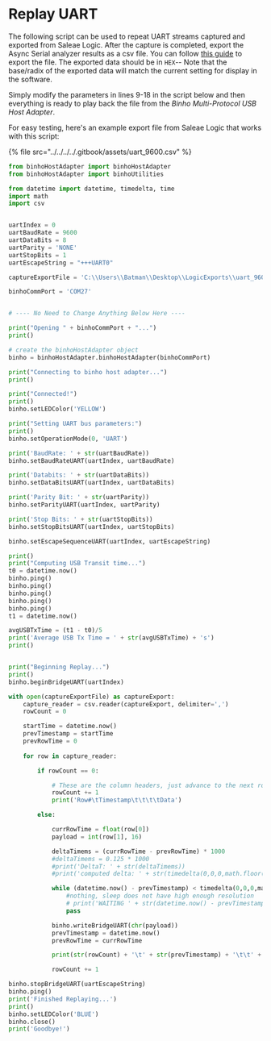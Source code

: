# Replay UART

The following script can be used to repeat UART streams captured and exported from Saleae Logic. After the capture is completed, export the Async Serial analyzer results as a csv file. You can follow [this guide](https://support.saleae.com/user-guide/using-logic/saving-loading-and-exporting-data#exporting-analyzer-results) to export the file. The exported data should be in `HEX`-- Note that the base/radix of the exported data will match the current setting for display in the software.

Simply modify the parameters in lines 9-18 in the script below and then everything is ready to play back the file from the _Binho Multi-Protocol USB Host Adapter_.

For easy testing, here's an example export file from Saleae Logic that works with this script:

{% file src="../../../../.gitbook/assets/uart\_9600.csv" %}

```python
from binhoHostAdapter import binhoHostAdapter
from binhoHostAdapter import binhoUtilities

from datetime import datetime, timedelta, time
import math
import csv


uartIndex = 0
uartBaudRate = 9600
uartDataBits = 8
uartParity = 'NONE'
uartStopBits = 1
uartEscapeString = "+++UART0"

captureExportFile = 'C:\\Users\\Batman\\Desktop\\LogicExports\\uart_9600.csv'

binhoCommPort = 'COM27'


# ---- No Need to Change Anything Below Here ----

print("Opening " + binhoCommPort + "...")
print()

# create the binhoHostAdapter object
binho = binhoHostAdapter.binhoHostAdapter(binhoCommPort)

print("Connecting to binho host adapter...")
print()

print("Connected!")
print()
binho.setLEDColor('YELLOW')

print("Setting UART bus parameters:")
print()
binho.setOperationMode(0, 'UART')

print('BaudRate: ' + str(uartBaudRate))
binho.setBaudRateUART(uartIndex, uartBaudRate)

print('Databits: ' + str(uartDataBits))
binho.setDataBitsUART(uartIndex, uartDataBits)

print('Parity Bit: ' + str(uartParity))
binho.setParityUART(uartIndex, uartParity)

print('Stop Bits: ' + str(uartStopBits))
binho.setStopBitsUART(uartIndex, uartStopBits)

binho.setEscapeSequenceUART(uartIndex, uartEscapeString)

print()
print("Computing USB Transit time...")
t0 = datetime.now()
binho.ping()
binho.ping()
binho.ping()
binho.ping()
binho.ping()
t1 = datetime.now()

avgUSBTxTime = (t1 - t0)/5
print('Average USB Tx Time = ' + str(avgUSBTxTime) + 's')
print()


print("Beginning Replay...")
print()
binho.beginBridgeUART(uartIndex)

with open(captureExportFile) as captureExport:
	capture_reader = csv.reader(captureExport, delimiter=',')
	rowCount = 0

	startTime = datetime.now()
	prevTimestamp = startTime
	prevRowTime = 0
	
	for row in capture_reader:

		if rowCount == 0:

			# These are the column headers, just advance to the next row
			rowCount += 1
			print('Row#\tTimestamp\t\t\t\tData')

		else:

			currRowTime = float(row[0])
			payload = int(row[1], 16)

			deltaTimems = (currRowTime - prevRowTime) * 1000
			#deltaTimems = 0.125 * 1000
			#print('DeltaT: ' + str(deltaTimems))
			#print('computed delta: ' + str(timedelta(0,0,0,math.floor(deltaTimems))))

			while (datetime.now() - prevTimestamp) < timedelta(0,0,0,math.floor(deltaTimems)):
				#nothing, sleep does not have high enough resolution
				# print('WAITING ' + str(datetime.now() - prevTimestamp))
				pass

			binho.writeBridgeUART(chr(payload))
			prevTimestamp = datetime.now()
			prevRowTime = currRowTime

			print(str(rowCount) + '\t' + str(prevTimestamp) + '\t\t' + str(payload))

			rowCount += 1

binho.stopBridgeUART(uartEscapeString)
binho.ping()
print('Finished Replaying...')
print()
binho.setLEDColor('BLUE')
binho.close()
print('Goodbye!')
```

